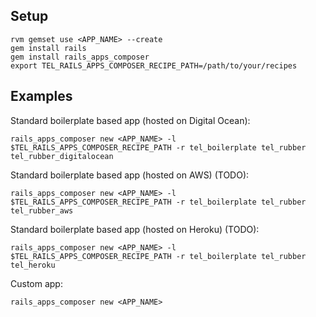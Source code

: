 ## Setup
    rvm gemset use <APP_NAME> --create
    gem install rails
    gem install rails_apps_composer
    export TEL_RAILS_APPS_COMPOSER_RECIPE_PATH=/path/to/your/recipes

## Examples

Standard boilerplate based app (hosted on Digital Ocean):

    rails_apps_composer new <APP_NAME> -l $TEL_RAILS_APPS_COMPOSER_RECIPE_PATH -r tel_boilerplate tel_rubber tel_rubber_digitalocean

 Standard boilerplate based app (hosted on AWS) (TODO):

    rails_apps_composer new <APP_NAME> -l $TEL_RAILS_APPS_COMPOSER_RECIPE_PATH -r tel_boilerplate tel_rubber tel_rubber_aws

Standard boilerplate based app (hosted on Heroku) (TODO):

    rails_apps_composer new <APP_NAME> -l $TEL_RAILS_APPS_COMPOSER_RECIPE_PATH -r tel_boilerplate tel_rubber tel_heroku

Custom app:

    rails_apps_composer new <APP_NAME>